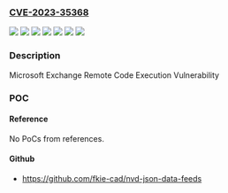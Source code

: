 ### [CVE-2023-35368](https://cve.mitre.org/cgi-bin/cvename.cgi?name=CVE-2023-35368)
![](https://img.shields.io/static/v1?label=Product&message=Microsoft%20Exchange%20Server%202016%20Cumulative%20Update%2023&color=blue)
![](https://img.shields.io/static/v1?label=Product&message=Microsoft%20Exchange%20Server%202019%20Cumulative%20Update%2012&color=blue)
![](https://img.shields.io/static/v1?label=Product&message=Microsoft%20Exchange%20Server%202019%20Cumulative%20Update%2013&color=blue)
![](https://img.shields.io/static/v1?label=Version&message=15.01.0%3C%2015.01.2507.032%20&color=brighgreen)
![](https://img.shields.io/static/v1?label=Version&message=15.02.0%3C%2015.02.1118.037%20&color=brighgreen)
![](https://img.shields.io/static/v1?label=Version&message=15.02.0%3C%2015.02.1258.025%20&color=brighgreen)
![](https://img.shields.io/static/v1?label=Vulnerability&message=CWE-20%3A%20Improper%20Input%20Validation&color=brighgreen)

### Description

Microsoft Exchange Remote Code Execution Vulnerability

### POC

#### Reference
No PoCs from references.

#### Github
- https://github.com/fkie-cad/nvd-json-data-feeds

